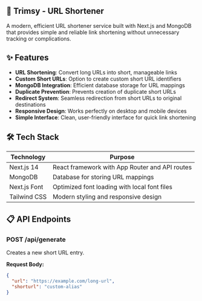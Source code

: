 ## 🔗 Trimsy - URL Shortener

A modern, efficient URL shortener service built with Next.js and MongoDB that provides simple and reliable link shortening without unnecessary tracking or complications.

## ✨ Features

- **URL Shortening**: Convert long URLs into short, manageable links
- **Custom Short URLs**: Option to create custom short URL identifiers
- **MongoDB Integration**: Efficient database storage for URL mappings
- **Duplicate Prevention**: Prevents creation of duplicate short URLs
- **Redirect System**: Seamless redirection from short URLs to original destinations
- **Responsive Design**: Works perfectly on desktop and mobile devices
- **Simple Interface**: Clean, user-friendly interface for quick link shortening

## 🛠️ Tech Stack

| Technology | Purpose |
|------------|---------|
| Next.js 14 | React framework with App Router and API routes |
| MongoDB | Database for storing URL mappings |
| Next.js Font | Optimized font loading with local font files |
| Tailwind CSS | Modern styling and responsive design |

## 📋 API Endpoints

### POST /api/generate
Creates a new short URL entry.

**Request Body:**
```json
{
  "url": "https://example.com/long-url",
  "shorturl": "custom-alias"
}
```